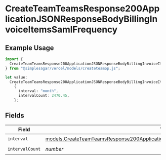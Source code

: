 # CreateTeamTeamsResponse200ApplicationJSONResponseBodyBillingInvoiceItemsSamlFrequency

## Example Usage

```typescript
import {
  CreateTeamTeamsResponse200ApplicationJSONResponseBodyBillingInvoiceItemsSamlFrequency,
} from "@simplesagar/vercel/models/createteamop.js";

let value:
  CreateTeamTeamsResponse200ApplicationJSONResponseBodyBillingInvoiceItemsSamlFrequency =
    {
      interval: "month",
      intervalCount: 2470.45,
    };
```

## Fields

| Field                                                                                                                                                                                            | Type                                                                                                                                                                                             | Required                                                                                                                                                                                         | Description                                                                                                                                                                                      |
| ------------------------------------------------------------------------------------------------------------------------------------------------------------------------------------------------ | ------------------------------------------------------------------------------------------------------------------------------------------------------------------------------------------------ | ------------------------------------------------------------------------------------------------------------------------------------------------------------------------------------------------ | ------------------------------------------------------------------------------------------------------------------------------------------------------------------------------------------------ |
| `interval`                                                                                                                                                                                       | [models.CreateTeamTeamsResponse200ApplicationJSONResponseBodyBillingInvoiceItemsSamlInterval](../models/createteamteamsresponse200applicationjsonresponsebodybillinginvoiceitemssamlinterval.md) | :heavy_check_mark:                                                                                                                                                                               | N/A                                                                                                                                                                                              |
| `intervalCount`                                                                                                                                                                                  | *number*                                                                                                                                                                                         | :heavy_check_mark:                                                                                                                                                                               | N/A                                                                                                                                                                                              |